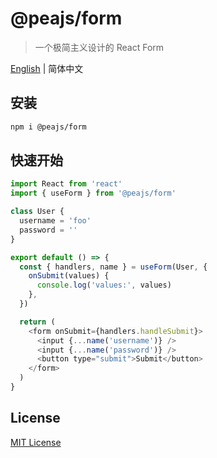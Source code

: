 # @peajs/form

> 一个极简主义设计的 React Form

[English](./README.md) | 简体中文

## 安装

```sh
npm i @peajs/form
```

## 快速开始

```js
import React from 'react'
import { useForm } from '@peajs/form'

class User {
  username = 'foo'
  password = ''
}

export default () => {
  const { handlers, name } = useForm(User, {
    onSubmit(values) {
      console.log('values:', values)
    },
  })

  return (
    <form onSubmit={handlers.handleSubmit}>
      <input {...name('username')} />
      <input {...name('password')} />
      <button type="submit">Submit</button>
    </form>
  )
}
```

## License

[MIT License](https://github.com/pea-team/pea/blob/master/LICENSE)
